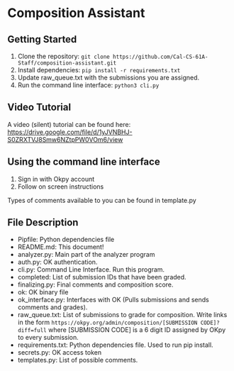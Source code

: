 # Composition Assistant

## Getting Started
1. Clone the repository: `git clone https://github.com/Cal-CS-61A-Staff/composition-assistant.git`
2. Install dependencies: `pip install -r requirements.txt`
3. Update raw_queue.txt with the submissions you are assigned.
3. Run the command line interface: `python3 cli.py`

## Video Tutorial
A video (silent) tutorial can be found here: https://drive.google.com/file/d/1yJVNBHJ-S0ZRXTVJ8Smw6NZtpPW0VOm6/view

## Using the command line interface
1. Sign in with Okpy account
2. Follow on screen instructions

Types of comments available to you can be found in template.py

## File Description
- Pipfile: Python dependencies file
- README.md: This document!
- analyzer.py: Main part of the analyzer program
- auth.py: OK authentication.
- cli.py: Command Line Interface. Run this program.
- completed: List of submission IDs that have been graded.
- finalizing.py: Final comments and composition score.
- ok: OK binary file
- ok_interface.py: Interfaces with OK (Pulls submissions and sends comments and grades).
- raw_queue.txt: List of submissions to grade for composition. Write links in the form `https://okpy.org/admin/composition/[SUBMISSION CODE]?diff=full` where [SUBMISSION CODE] is a 6 digit ID assigned by OKpy to every submission.
- requirements.txt: Python dependencies file. Used to run pip install.
- secrets.py: OK access token
- templates.py: List of possible comments.

